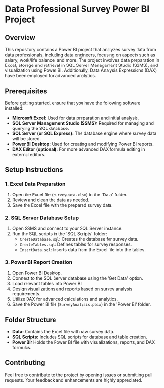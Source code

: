 # Data Professional Survey Power BI Project

## Overview

This repository contains a Power BI project that analyzes survey data from data professionals, including data engineers, focusing on aspects such as salary, work/life balance, and more. The project involves data preparation in Excel, storage and retrieval in SQL Server Management Studio (SSMS), and visualization using Power BI. Additionally, Data Analysis Expressions (DAX) have been employed for advanced analytics.

## Prerequisites

Before getting started, ensure that you have the following software installed:

- **Microsoft Excel:** Used for data preparation and initial analysis.
- **SQL Server Management Studio (SSMS):** Required for managing and querying the SQL database.
- **SQL Server (or SQL Express):** The database engine where survey data will be stored.
- **Power BI Desktop:** Used for creating and modifying Power BI reports.
- **DAX Editor (optional):** For more advanced DAX formula editing in external editors.

## Setup Instructions

### 1. Excel Data Preparation

1. Open the Excel file (`SurveyData.xlsx`) in the 'Data' folder.
2. Review and clean the data as needed.
3. Save the Excel file with the prepared survey data.

### 2. SQL Server Database Setup

1. Open SSMS and connect to your SQL Server instance.
2. Run the SQL scripts in the 'SQL Scripts' folder:
   - `CreateDatabase.sql`: Creates the database for survey data.
   - `CreateTables.sql`: Defines tables for survey responses.
   - `InsertData.sql`: Inserts data from the Excel file into the tables.

### 3. Power BI Report Creation

1. Open Power BI Desktop.
2. Connect to the SQL Server database using the 'Get Data' option.
3. Load relevant tables into Power BI.
4. Design visualizations and reports based on survey analysis requirements.
5. Utilize DAX for advanced calculations and analytics.
6. Save the Power BI file (`SurveyAnalysis.pbix`) in the 'Power BI' folder.

## Folder Structure

- **Data:** Contains the Excel file with raw survey data.
- **SQL Scripts:** Includes SQL scripts for database and table creation.
- **Power BI:** Holds the Power BI file with visualizations, reports, and DAX formulas.

## Contributing

Feel free to contribute to the project by opening issues or submitting pull requests. Your feedback and enhancements are highly appreciated.


